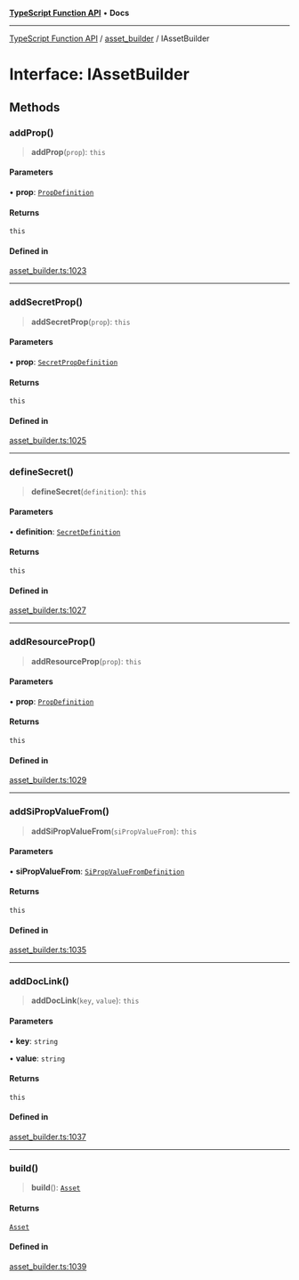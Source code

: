 [**TypeScript Function API**](../../README.md) • **Docs**

***

[TypeScript Function API](../../README.md) / [asset\_builder](../README.md) / IAssetBuilder

# Interface: IAssetBuilder

## Methods

### addProp()

> **addProp**(`prop`): `this`

#### Parameters

• **prop**: [`PropDefinition`](PropDefinition.md)

#### Returns

`this`

#### Defined in

[asset\_builder.ts:1023](https://github.com/systeminit/si/blob/main/bin/lang-js/src/asset_builder.ts#L1023)

***

### addSecretProp()

> **addSecretProp**(`prop`): `this`

#### Parameters

• **prop**: [`SecretPropDefinition`](SecretPropDefinition.md)

#### Returns

`this`

#### Defined in

[asset\_builder.ts:1025](https://github.com/systeminit/si/blob/main/bin/lang-js/src/asset_builder.ts#L1025)

***

### defineSecret()

> **defineSecret**(`definition`): `this`

#### Parameters

• **definition**: [`SecretDefinition`](SecretDefinition.md)

#### Returns

`this`

#### Defined in

[asset\_builder.ts:1027](https://github.com/systeminit/si/blob/main/bin/lang-js/src/asset_builder.ts#L1027)

***

### addResourceProp()

> **addResourceProp**(`prop`): `this`

#### Parameters

• **prop**: [`PropDefinition`](PropDefinition.md)

#### Returns

`this`

#### Defined in

[asset\_builder.ts:1029](https://github.com/systeminit/si/blob/main/bin/lang-js/src/asset_builder.ts#L1029)

***

### addSiPropValueFrom()

> **addSiPropValueFrom**(`siPropValueFrom`): `this`

#### Parameters

• **siPropValueFrom**: [`SiPropValueFromDefinition`](SiPropValueFromDefinition.md)

#### Returns

`this`

#### Defined in

[asset\_builder.ts:1035](https://github.com/systeminit/si/blob/main/bin/lang-js/src/asset_builder.ts#L1035)

***

### addDocLink()

> **addDocLink**(`key`, `value`): `this`

#### Parameters

• **key**: `string`

• **value**: `string`

#### Returns

`this`

#### Defined in

[asset\_builder.ts:1037](https://github.com/systeminit/si/blob/main/bin/lang-js/src/asset_builder.ts#L1037)

***

### build()

> **build**(): [`Asset`](Asset.md)

#### Returns

[`Asset`](Asset.md)

#### Defined in

[asset\_builder.ts:1039](https://github.com/systeminit/si/blob/main/bin/lang-js/src/asset_builder.ts#L1039)
